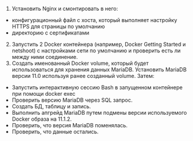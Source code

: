 1. Установить Nginx и смонтировать в него:

- конфигурационный файл с хоста, который выполняет настройку HTTPS для страницы по умолчанию
- директорию с сертификатами
2. Запустить 2 Docker контейнера (например, Docker Getting Started и netshoot) с настройками сети по умолчанию и проверить есть ли между ними соединение.
3. Создать именованный Docker volume, который будет использоваться для хранения данных MariaDB. Установить MariaDB версии 11.0 используя ранее созданный volume. Затем:
- Запустить интерактивную сессию Bash в запущенном контейнере при помощи docker exec
- Проверить версию MariaDB через SQL запрос.
- Создать БД, таблицу и запись.
- Выполнить апгрейд MariaDB путем подмены версии используемого Docker образа на 11.1.2.
- Проверить, что версия MariaDB поменялась.
- Проверить, что данные остались.
